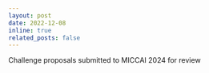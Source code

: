 ```yaml
---
layout: post
date: 2022-12-08
inline: true
related_posts: false
---
```


Challenge proposals submitted to MICCAI 2024 for review
